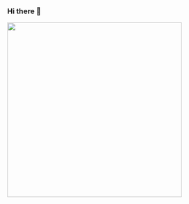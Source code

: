### Hi there 👋
<img src="https://github-readme-stats.vercel.app/api?username=igor-rib-souza&show_icons=true&theme=dracula" width="400">
<!--
**igor-rib-souza/igor-rib-souza** is a ✨ _special_ ✨ repository because its `README.md` (this file) appears on your GitHub profile.

Here are some ideas to get you started:

- 🔭 I’m currently working on ...
- 🌱 I’m currently learning ...
- 👯 I’m looking to collaborate on ...
- 🤔 I’m looking for help with ...
- 💬 Ask me about ...
- 📫 How to reach me: ...
- 😄 Pronouns: ...
- ⚡ Fun fact: ...
-->
